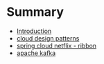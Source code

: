 # Summary

* [Introduction](README.md)
* [cloud design patterns](cloud-design-patterns.md)
* [spring cloud netflix - ribbon](spring-cloud-netflix---ribbon.md)
* [apache kafka](apache-kafka.md)

